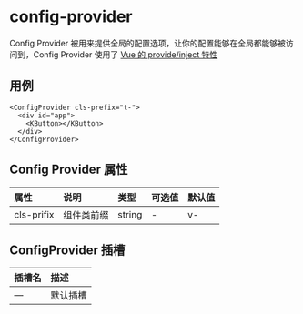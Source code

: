 # config-provider

Config Provider 被用来提供全局的配置选项，让你的配置能够在全局都能够被访问到，Config Provider 使用了 [Vue 的 provide/inject 特性](https://v3.vuejs.org/guide/composition-api-provide-inject.html#reactivity)

## 用例

```vue
<ConfigProvider cls-prefix="t-">
  <div id="app">
    <KButton></KButton>
  </div>
</ConfigProvider>
```

## Config Provider 属性

| 属性       | 说明       | 类型   | 可选值 | 默认值 |
| :--------- | :--------- | :----- | :----- | :----- |
| cls-prifix | 组件类前缀 | string | -      | v-     |

## ConfigProvider 插槽

| 插槽名 | 描述     |
| :----- | :------- |
| —      | 默认插槽 |
